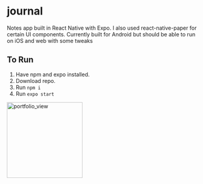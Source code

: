 # journal
 
Notes app built in React Native with Expo. 
I also used react-native-paper for certain UI components.
Currently built for Android but should be able to run on iOS and web with some tweaks

## To Run
1. Have npm and expo installed.
2. Download repo.
3. Run ```npm i```
4. Run ```expo start```

<img width="200" alt="portfolio_view" src="https://github.com/maxdeyo/journal/blob/main/assets/journal_app_gif.gif">

